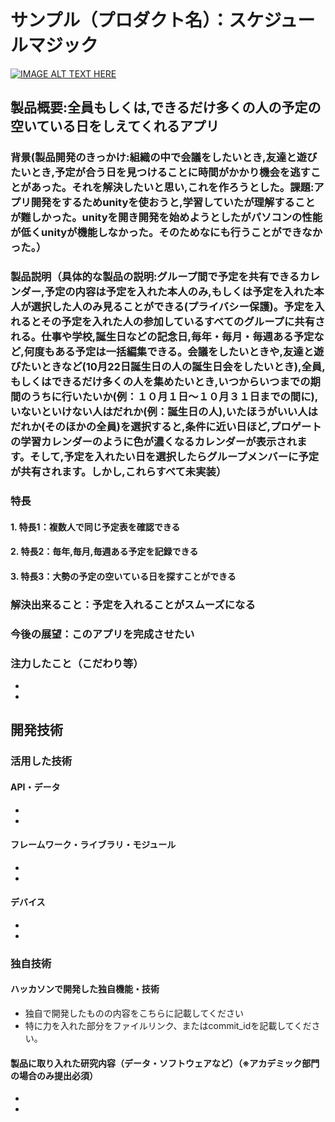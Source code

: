 # サンプル（プロダクト名）：スケジュールマジック

[![IMAGE ALT TEXT HERE](https://jphacks.com/wp-content/uploads/2022/08/JPHACKS2022_ogp.jpg)](https://www.youtube.com/watch?v=LUPQFB4QyVo)

## 製品概要:全員もしくは,できるだけ多くの人の予定の空いている日をしえてくれるアプリ
### 背景(製品開発のきっかけ:組織の中で会議をしたいとき,友達と遊びたいとき,予定が合う日を見つけることに時間がかかり機会を逃すことがあった。それを解決したいと思い,これを作ろうとした。課題:アプリ開発をするためunityを使おうと,学習していたが理解することが難しかった。unityを開き開発を始めようとしたがパソコンの性能が低くunityが機能しなかった。そのためなにも行うことができなかった。）
### 製品説明（具体的な製品の説明:グループ間で予定を共有できるカレンダー,予定の内容は予定を入れた本人のみ,もしくは予定を入れた本人が選択した人のみ見ることができる(プライバシー保護)。予定を入れるとその予定を入れた人の参加しているすべてのグループに共有される。仕事や学校,誕生日などの記念日,毎年・毎月・毎週ある予定など,何度もある予定は一括編集できる。会議をしたいときや,友達と遊びたいときなど(10月22日誕生日の人の誕生日会をしたいとき),全員,もしくはできるだけ多くの人を集めたいとき,いつからいつまでの期間のうちに行いたいか(例：１０月１日～１０月３１日までの間に),いないといけない人はだれか(例：誕生日の人),いたほうがいい人はだれか(そのほかの全員)を選択すると,条件に近い日ほど,プロゲートの学習カレンダーのように色が濃くなるカレンダーが表示されます。そして,予定を入れたい日を選択したらグループメンバーに予定が共有されます。しかし,これらすべて未実装）
### 特長
#### 1. 特長1：複数人で同じ予定表を確認できる
#### 2. 特長2：毎年,毎月,毎週ある予定を記録できる
#### 3. 特長3：大勢の予定の空いている日を探すことができる

### 解決出来ること：予定を入れることがスムーズになる
### 今後の展望：このアプリを完成させたい
### 注力したこと（こだわり等）
* 
* 

## 開発技術
### 活用した技術
#### API・データ
* 
* 

#### フレームワーク・ライブラリ・モジュール
* 
* 

#### デバイス
* 
* 

### 独自技術
#### ハッカソンで開発した独自機能・技術
* 独自で開発したものの内容をこちらに記載してください
* 特に力を入れた部分をファイルリンク、またはcommit_idを記載してください。

#### 製品に取り入れた研究内容（データ・ソフトウェアなど）（※アカデミック部門の場合のみ提出必須）
* 
* 
